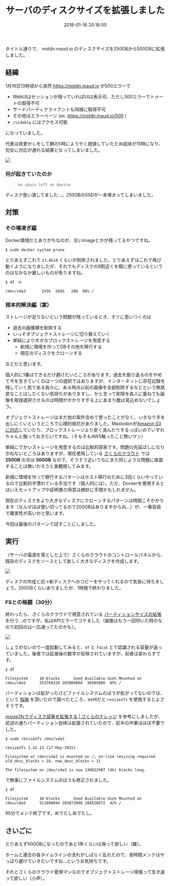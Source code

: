﻿---
title: サーバのディスクサイズを拡張しました
date: 2018-01-16 20:16:00
tags:
- 障害情報
- メンテナンス
cover_img: /images/disk-clone.png
summary: mstdn.maud.io のディスクサイズを 250GB から 500GB に拡張しました。
---

タイトル通りで、 mstdn.maud.io のディスクサイズを250GBから500GBに拡張しました。

## 経緯

1月16日13時頃から突然 https://mstdn.maud.io が500エラーで

* WebUIはセッションが残っていればUIは表示可、ただし500エラーでトゥートの取得不可
* サードパーティクライアントも同様に取得不可
* その他はエラーページ (ex. https://mstdn.maud.io/500 )
* `/sidekiq` にはアクセス可能

になっていました。

代表は夜更かしをして朝の5時にようやく就寝していたため起床が15時になり、完全に対応が遅れる結果となってしまいました。

![](/images/discord-talk-about-down.png)

### 何が起きていたのか

> `no space left on device`

ディスク食い潰してました…。250GBのSSDが一本埋まってしまいました。

## 対策

### その場凌ぎ編

Docker環境だとありがちなのが、古いimageとかが残ってるやつですね。

```
$ sudo docker system prune
```

とりあえずこれで `23.8GiB` くらいが削除されました。とりあえずはこれで再び動くようになりましたが、それでもディスクの9割近くを既に使っているというのはなかなか厳しいものが有りますね。

```
$ df -h

/dev/vda3       243G  202G   28G  88% /
```


### 根本的解決編（案）

ストレージが足りないという問題が残っているとき、すぐに思いつくのは

* 過去の画像類を削除する
* いっそオブジェクトストレージに切り替えていく
* 単純により大きなブロックストレージを用意する
    - 新規に環境を作ってDBその他を移行する
    - 現在のディスクをクローンする

などだと思います。

個人的に1番はできるだけ避けたいところがあります。過去を振り返るのをやめて今を生きていくのは一つの選択ではありますが、インターネットに存在記録を残していく民である我々に、ある時点以前の画像を全部削除するなどという無慈悲なことはしたくない気持ちがありますし、かと言って削除を各人に委ねても画像を取捨選択させるのは時間がかかりすぎる上にあまり数は見込めないでしょう。

オブジェクトストレージはまだ他の案件含めて使ったことがなく、いきなり手を出しにくいというところで心理的抵抗がありました。Mastodonが[Amazon S3に対応](https://github.com/tootsuite/mastodon/blob/3323b4173edad987a049c6c1c2903781ed5be059/.env.production.sample#L83)していたり、ブロックストレージより安く済んだりするっぽいのでいずれちゃんと触っておきたいですね。（そもそもAWS触ったこと無いマン）

単純にでかいストレージを用意するのは比較的容易です。問題の先延ばしになりかねないところはありますが、現在使用している [さくらのクラウド](https://cloud.sakura.ad.jp/) では **250GB** の次は **500GB** なので、そうそう近いうちにまた同じような問題に直面することは無いだろうと楽観視してみます。

新規に環境を作って移行するパターンはホスト移行のために3回くらいやっているので比較的手慣れている手法です（個人的には）。ただ、Dockerを使用するとはいえセットアップや証明書の用意は微妙に手間かもしれません。

現在のディスクをより大きなディスクにクローンするパターンは時間こそかかります（なんせほぼ使い切ってるので200GBはありますからね…）が、一番容易で確実性が高いかと思います。

今回は最後のパターンで試すことにしました。

## 実行

（サーバの電源を落とした上で）さくらのクラウドのコントロールパネルから、既存のディスクをソースとして新しく大きなディスクを作成します。

![](/images/disk-clone.png)

ディスクの作成と旧→新ディスクへのコピーをやってくれるので気長に待ちましょう。200GBくらいありましたが、1時間で終わりました。

### FSとの格闘（30分）

終わったら、さくらのクラウドで用意されている [パーティションサイズの拡張](https://manual.sakura.ad.jp/cloud/storage/modifydisk/resize-partition.html) を行う…のですが、私はAPIエラーでコケました（画像はもう一回叩いた時のなので初回のは一応通ってたのかも）。

![](https://storage.googleapis.com/mstdn-nere9-help/media_attachments/files/000/261/607/original/7472c3f27e900028.jpg)

しょうがないので一度起動してみると、`df` と `fdisk` とで認識される容量が違っていました。後者では拡張後の数字が反映されていますが、前者は変わらずです。

```
$ df

Filesystem     1K-blocks      Used Available Use% Mounted on
/dev/vda3      253769328 203860604  36995008  85% /
```

パーティションは拡がったけどファイルシステムのほうが拡がってないのでは、という [指摘](https://mstdn.maud.io/@zgock999/99358768481095706) を頂いたので調べたところ、ext4だと `resize2fs` を使用するとよさそうです。

[resize2fsでディスク容量を拡張する | さくらのナレッジ](https://knowledge.sakura.ad.jp/925/) を参考にしましたが、前述の通りパーティション自体は拡張されていたので、前半の作業はほぼ不要でした。

```
$ sudo resize2fs /dev/vda3

resize2fs 1.42.13 (17-May-2015)

Filesystem at /dev/vda3 is mounted on /; on-line resizing required
old_desc_blocks = 16, new_desc_blocks = 31

The filesystem on /dev/vda3 is now 130022907 (4k) blocks long.
```

で無事にファイルシステムのほうも修正されました。

```
$ df

Filesystem     1K-blocks      Used Available Use% Mounted on
/dev/vda3      511800044 203872040 284528872  42% /
```

95分でメンテ終了です。めでたしめでたし。

## さいごに

とりあえず500GBになったのであと1年くらいは保って欲しい（雑）。

ホームと連合の各タイムラインの流れがしばらく乱れたので、長時間メンテはやっぱり避けていきたいですね…というお気持ちです。

それとさくらのクラウド愛用マンなのでオブジェクトストレージ頑張って生き返って欲しい（小声）。
